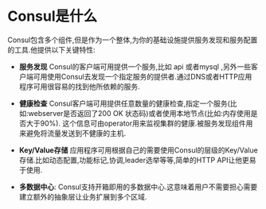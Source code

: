 # Consul是什么

Consul包含多个组件,但是作为一个整体,为你的基础设施提供服务发现和服务配置的工具.他提供以下关键特性:

- **服务发现** Consul的客户端可用提供一个服务,比如 api 或者mysql ,另外一些客户端可用使用Consul去发现一个指定服务的提供者.通过DNS或者HTTP应用程序可用很容易的找到他所依赖的服务.

- **健康检查** Consul客户端可用提供任意数量的健康检查,指定一个服务(比如:webserver是否返回了200 OK 状态码)或者使用本地节点(比如:内存使用是否大于90%). 这个信息可由operator用来监视集群的健康.被服务发现组件用来避免将流量发送到不健康的主机.

- **Key/Value存储** 应用程序可用根据自己的需要使用Consul的层级的Key/Value存储.比如动态配置,功能标记,协调,leader选举等等,简单的HTTP API让他更易于使用. 

- **多数据中心**: Consul支持开箱即用的多数据中心.这意味着用户不需要担心需要建立额外的抽象层让业务扩展到多个区域.